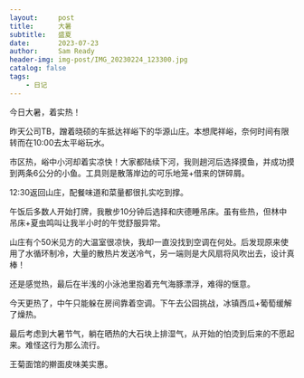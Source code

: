```yaml
---
layout:     post
title:      大暑
subtitle:   盛夏
date:       2023-07-23
author:     Sam Ready
header-img: img-post/IMG_20230224_123300.jpg
catalog: false
tags:
    - 日记
---
```


今日大暑，着实热！

昨天公司TB，蹭着晓硕的车抵达祥峪下的华源山庄。本想爬祥峪，奈何时间有限转而在10:00去太平峪玩水。

市区热，峪中小河却着实凉快！大家都陆续下河，我则趟河后选择摸鱼，并成功摸到两条6公分的小鱼。工具则是散落岸边的可乐地笼+借来的饼碎屑。

12:30返回山庄，配餐味道和菜量都很扎实吃到撑。

午饭后多数人开始打牌，我散步10分钟后选择和庆德睡吊床。虽有些热，但林中吊床+夏虫鸣叫让我半小时的午觉舒服异常。

山庄有个50米见方的大温室很凉快，我却一直没找到空调在何处。后发现原来使用了水循环制冷，大量的散热片发送冷气，另一端则是大风扇将风吹出去，设计真棒！

还是感觉热，最后在半浅的小泳池里抱着充气海豚漂浮，难得的惬意。

今天更热了，中午只能躲在房间靠着空调。下午去公园挑战，冰镇西瓜+葡萄缓解了燥热。

最后考虑到大暑节气，躺在晒热的大石块上排湿气，从开始的怕烫到后来的不愿起来。难怪这行为那么流行。

王菊面馆的擀面皮味美实惠。